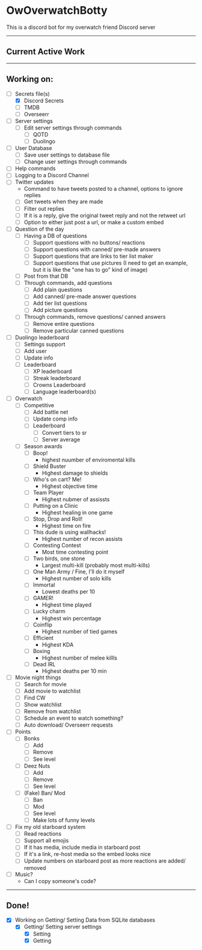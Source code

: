 # OwOverwatchBotty
This is a discord bot for my overwatch friend Discord server

---

## Current Active Work


---

## Working on:  
- [ ] Secrets file(s)
  - [x] Discord Secrets
  - [ ] TMDB
  - [ ] Overseerr
- [ ] Server settings
  - [ ] Edit server settings through commands
    - [ ] QOTD
    - [ ] Duolingo
- [ ] User Database
  - [ ] Save user settings to database file
  - [ ] Change user settings through commands
- [ ] Help commands
- [ ] Logging to a Discord Channel
- [ ] Twitter updates
  - Command to have tweets posted to a channel, options to ignore replies
  - [ ] Get tweets when they are made
  - [ ] Filter out replies
  - [ ] If it is a reply, give the original tweet reply and not the retweet url
  - [ ] Option to either just post a url, or make a custom embed
- [ ] Question of the day
  - [ ] Having a DB of questions
    - [ ] Support questions with no buttons/ reactions
    - [ ] Support questions with canned/ pre-made answers
    - [ ] Support questions that are links to tier list maker
    - [ ] Support questions that use pictures (I need to get an example, but it is like the "one has to go" kind of image)
  - [ ] Post from that DB
  - [ ] Through commands, add questions
    - [ ] Add plain questions
    - [ ] Add canned/ pre-made answer questions
    - [ ] Add tier list questions
    - [ ] Add picture questions
  - [ ] Through commands, remove questions/ canned answers
    - [ ] Remove entire questions
    - [ ] Remove particular canned questions
- [ ] Duolingo leaderboard
  - [ ] Settings support
  - [ ] Add user
  - [ ] Update info
  - [ ] Leaderboard
    - [ ] XP leaderboard
    - [ ] Streak leaderboard
    - [ ] Crowns Leaderboard
    - [ ] Language leaderboard(s)
- [ ] Overwatch
  - [ ] Competitive 
    - [ ] Add battle net
    - [ ] Update comp info
    - [ ] Leaderboard
      - [ ] Convert tiers to sr
      - [ ] Server average
  - [ ] Season awards  
    - [ ] Boop!
      - highest nuumber of enviromental kills
    - [ ] Shield Buster
      - Highest damage to shields
    - [ ] Who's on cart? Me!
      - Highest objective time
    - [ ] Team Player
      - Highest nubmer of assissts 
    - [ ] Putting on a Clinic
      - Highest healing in one game
    - [ ] Stop, Drop and Roll!
      - Highest time on fire
    - [ ] This dude is using wallhacks!
      - Highest number of recon assists
    - [ ] Contesting Contest
      - Most time contesting point
    - [ ] Two birds, one stone
      - Largest multi-kill (probably most multi-kills)
    - [ ] One Man Army / Fine, I'll do it myself
      - Highest number of solo kills
    - [ ] Immortal
      - Lowest deaths per 10
    - [ ] GAMER!
      - Highest time played
    - [ ] Lucky charm
      - Highest win percentage
    - [ ] Coinflip
      - Highest number of tied games
    - [ ] Efficient
      - Highest KDA
    - [ ] Boxing
      - Highest number of melee killls
    - [ ] Dead IRL
      - Highest deaths per 10 min
- [ ] Movie night things
  - [ ] Search for movie
  - [ ] Add movie to watchlist
  - [ ] Find CW
  - [ ] Show watchlist
  - [ ] Remove from watchlist
  - [ ] Schedule an event to watch something?
  - [ ] Auto download/ Overseerr requests
- [ ] Points
  - [ ] Bonks
    - [ ] Add
    - [ ] Remove
    - [ ] See level
  - [ ] Deez Nuts
    - [ ] Add
    - [ ] Remove
    - [ ] See level
  - [ ] (Fake) Ban/ Mod
    - [ ] Ban
    - [ ] Mod
    - [ ] See level
    - [ ] Make lots of funny levels
- [ ] Fix my old starboard system
  - [ ] Read reactions
  - [ ] Support all emojis
  - [ ] If it has media, include media in starboard post
  - [ ] If it's a link, re-host media so the embed looks nice
  - [ ] Update numbers on starboard post as more reactions are added/ removed
- [ ] Music?
  - Can I copy someone's code?

---

## Done!
- [X] Working on Getting/ Setting Data from SQLite databases
  - [X] Getting/ Setting server settings
    - [X] Setting
    - [X] Getting
